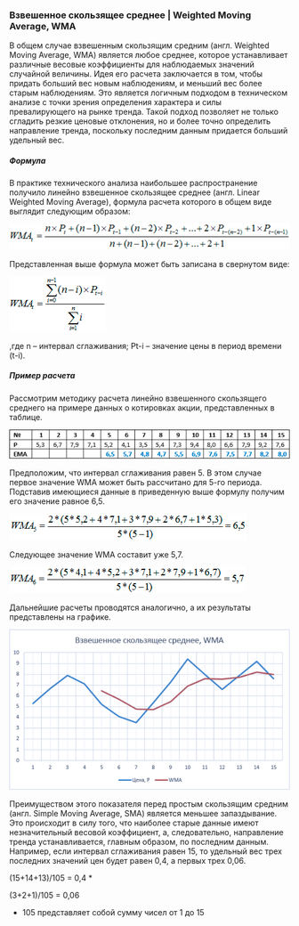 
### Взвешенное скользящее среднее | Weighted Moving Average, WMA

В общем случае взвешенным скользящим средним (англ. Weighted Moving Average, WMA) 
является любое среднее, которое устанавливает различные весовые коэффициенты для 
наблюдаемых значений случайной величины. Идея его расчета заключается в том, 
чтобы придать больший вес новым наблюдениям, и меньший вес более старым наблюдениям. 
Это является логичным подходом в техническом анализе с точки зрения определения 
характера и силы превалирующего на рынке тренда. Такой подход позволяет не только 
сгладить резкие ценовые отклонения, но и более точно определить направление тренда, 
поскольку последним данным придается больший удельный вес.

##### Формула
В практике технического анализа наибольшее распространение получило линейно взвешенное 
скользящее среднее (англ. Linear Weighted Moving Average), формула расчета которого 
в общем виде выглядит следующим образом:

![Screenshot](WMA-1.png)

Представленная выше формула может быть записана в свернутом виде:

![Screenshot](WMA-2.png)

,где n – интервал сглаживания;
Pt-i – значение цены в период времени (t-i).

##### Пример расчета

Рассмотрим методику расчета линейно взвешенного скользящего среднего на примере данных о 
котировках акции, представленных в таблице.

![Screenshot](WMA-3.png)

Предположим, что интервал сглаживания равен 5. В этом случае первое значение WMA может 
быть рассчитано для 5-го периода. Подставив имеющиеся данные в приведенную выше формулу 
получим его значение равное 6,5.

![Screenshot](WMA-4.png)

Следующее значение WMA составит уже 5,7.

![Screenshot](WMA-5.png)

Дальнейшие расчеты проводятся аналогично, а их результаты представлены на графике.

![Screenshot](WMA-6.png)

Преимуществом этого показателя перед простым скользящим средним (англ. Simple 
Moving Average, SMA) является меньшее запаздывание. Это происходит в силу того, 
что наиболее старые данные имеют незначительный весовой коэффициент, а, следовательно, 
направление тренда устанавливается, главным образом, по последним данным. Например, 
если интервал сглаживания равен 15, то удельный вес трех последних значений цен 
будет равен 0,4, а первых трех 0,06.

(15+14+13)/105 = 0,4 *

(3+2+1)/105 = 0,06

* 105 представляет собой сумму чисел от 1 до 15



